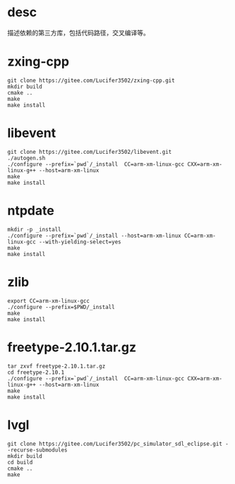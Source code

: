 # desc
 描述依赖的第三方库，包括代码路径，交叉编译等。

# zxing-cpp
	git clone https://gitee.com/Lucifer3502/zxing-cpp.git
	mkdir build
	cmake ..
	make
	make install

# libevent
	git clone https://gitee.com/Lucifer3502/libevent.git
	./autogen.sh
	./configure --prefix=`pwd`/_install  CC=arm-xm-linux-gcc CXX=arm-xm-linux-g++ --host=arm-xm-linux
	make
	make install

# ntpdate
	mkdir -p _install
	./configure --prefix=`pwd`/_install --host=arm-xm-linux CC=arm-xm-linux-gcc --with-yielding-select=yes
	make
	make install

# zlib
	export CC=arm-xm-linux-gcc
	./configure --prefix=$PWD/_install
	make
	make install

# freetype-2.10.1.tar.gz
	tar zxvf freetype-2.10.1.tar.gz
	cd freetype-2.10.1
	./configure --prefix=`pwd`/_install  CC=arm-xm-linux-gcc CXX=arm-xm-linux-g++ --host=arm-xm-linux
	make
	make install

# lvgl
	git clone https://gitee.com/Lucifer3502/pc_simulator_sdl_eclipse.git --recurse-submodules
	mkdir build
	cd build
	cmake ..
	make

